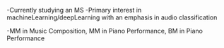 -Currently studying an MS
-Primary interest in machineLearning/deepLearning with an emphasis in audio classification

-MM in Music Composition, MM in Piano Performance, BM in Piano Performance

<!---
SpencerGPerkins/SpencerGPerkins is a ✨ special ✨ repository because its `README.md` (this file) appears on your GitHub profile.
You can click the Preview link to take a look at your changes.
--->
